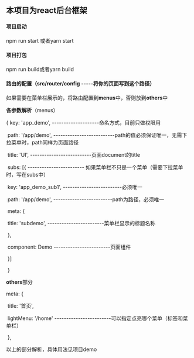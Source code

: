 ## 本项目为react后台框架



#### 项目启动

npm run start 或者yarn start

#### 项目打包

npm run build或者yarn build



#### 路由的配置（src/router/config -----将你的页面写到这个路径）

如果需要在菜单栏展示的，将路由配置到**menus**中，否则放到**others**中

**各参数解析**（menus）

{
            key: 'app_demo',              --------------------命名方式，目前只做权限用

​            path: '/app/demo',             --------------------------path的值必须保证唯一，无需下拉菜单时，path同样为页面路径

​            title: 'UI',                            --------------------------页面document的title

​            subs: [{                               ------------------------ 如果菜单栏不只是一个菜单（需要下拉菜单时，写在subs中）

​                    key: 'app_demo_sub1',     -------------------------必须唯一

​                    path: '/app/demo',     -------------------------path为路径，必须唯一

​                    meta: {

​                        title: 'subdemo',    ------------------------菜单栏显示的标题名称

​                    },

​                    component: Demo   ------------------------页面组件

​                }]

​    }

**others**部分

meta: {

​            title: '首页',

​            lightMenu: '/home'           ------------------------可以指定点亮哪个菜单（标签和菜单栏）

​        },

以上的部分解析，具体用法见项目demo

